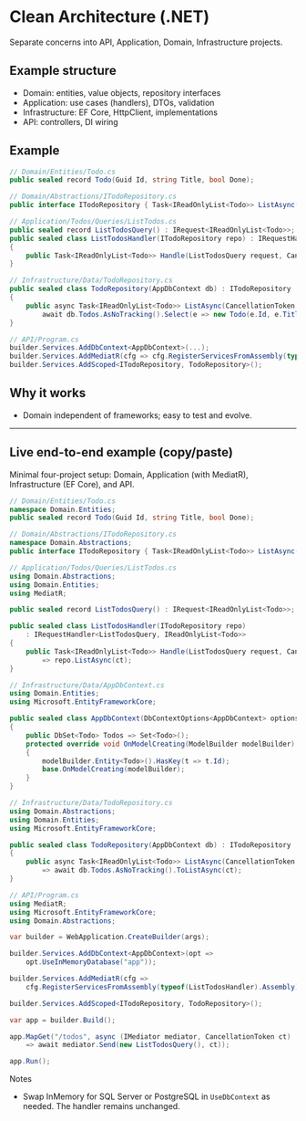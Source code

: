 # Clean Architecture (.NET)

Separate concerns into API, Application, Domain, Infrastructure projects.

## Example structure

- Domain: entities, value objects, repository interfaces
- Application: use cases (handlers), DTOs, validation
- Infrastructure: EF Core, HttpClient, implementations
- API: controllers, DI wiring

## Example

```csharp
// Domain/Entities/Todo.cs
public sealed record Todo(Guid Id, string Title, bool Done);

// Domain/Abstractions/ITodoRepository.cs
public interface ITodoRepository { Task<IReadOnlyList<Todo>> ListAsync(CancellationToken ct); }
```

```csharp
// Application/Todos/Queries/ListTodos.cs
public sealed record ListTodosQuery() : IRequest<IReadOnlyList<Todo>>;
public sealed class ListTodosHandler(ITodoRepository repo) : IRequestHandler<ListTodosQuery, IReadOnlyList<Todo>>
{
    public Task<IReadOnlyList<Todo>> Handle(ListTodosQuery request, CancellationToken ct) => repo.ListAsync(ct);
}
```

```csharp
// Infrastructure/Data/TodoRepository.cs
public sealed class TodoRepository(AppDbContext db) : ITodoRepository
{
    public async Task<IReadOnlyList<Todo>> ListAsync(CancellationToken ct) =>
        await db.Todos.AsNoTracking().Select(e => new Todo(e.Id, e.Title, e.Done)).ToListAsync(ct);
}
```

```csharp
// API/Program.cs
builder.Services.AddDbContext<AppDbContext>(...);
builder.Services.AddMediatR(cfg => cfg.RegisterServicesFromAssembly(typeof(ListTodosHandler).Assembly));
builder.Services.AddScoped<ITodoRepository, TodoRepository>();
```

## Why it works

- Domain independent of frameworks; easy to test and evolve.

---

## Live end-to-end example (copy/paste)

Minimal four-project setup: Domain, Application (with MediatR), Infrastructure (EF Core), and API.

```csharp
// Domain/Entities/Todo.cs
namespace Domain.Entities;
public sealed record Todo(Guid Id, string Title, bool Done);

// Domain/Abstractions/ITodoRepository.cs
namespace Domain.Abstractions;
public interface ITodoRepository { Task<IReadOnlyList<Todo>> ListAsync(CancellationToken ct); }
```

```csharp
// Application/Todos/Queries/ListTodos.cs
using Domain.Abstractions;
using Domain.Entities;
using MediatR;

public sealed record ListTodosQuery() : IRequest<IReadOnlyList<Todo>>;

public sealed class ListTodosHandler(ITodoRepository repo)
    : IRequestHandler<ListTodosQuery, IReadOnlyList<Todo>>
{
    public Task<IReadOnlyList<Todo>> Handle(ListTodosQuery request, CancellationToken ct)
        => repo.ListAsync(ct);
}
```

```csharp
// Infrastructure/Data/AppDbContext.cs
using Domain.Entities;
using Microsoft.EntityFrameworkCore;

public sealed class AppDbContext(DbContextOptions<AppDbContext> options) : DbContext(options)
{
    public DbSet<Todo> Todos => Set<Todo>();
    protected override void OnModelCreating(ModelBuilder modelBuilder)
    {
        modelBuilder.Entity<Todo>().HasKey(t => t.Id);
        base.OnModelCreating(modelBuilder);
    }
}

// Infrastructure/Data/TodoRepository.cs
using Domain.Abstractions;
using Domain.Entities;
using Microsoft.EntityFrameworkCore;

public sealed class TodoRepository(AppDbContext db) : ITodoRepository
{
    public async Task<IReadOnlyList<Todo>> ListAsync(CancellationToken ct)
        => await db.Todos.AsNoTracking().ToListAsync(ct);
}
```

```csharp
// API/Program.cs
using MediatR;
using Microsoft.EntityFrameworkCore;
using Domain.Abstractions;

var builder = WebApplication.CreateBuilder(args);

builder.Services.AddDbContext<AppDbContext>(opt =>
    opt.UseInMemoryDatabase("app"));

builder.Services.AddMediatR(cfg =>
    cfg.RegisterServicesFromAssembly(typeof(ListTodosHandler).Assembly));

builder.Services.AddScoped<ITodoRepository, TodoRepository>();

var app = builder.Build();

app.MapGet("/todos", async (IMediator mediator, CancellationToken ct)
    => await mediator.Send(new ListTodosQuery(), ct));

app.Run();
```

Notes

- Swap InMemory for SQL Server or PostgreSQL in `UseDbContext` as needed. The handler remains unchanged.
